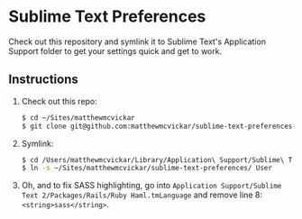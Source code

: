 # Sublime Text Preferences

Check out this repository and symlink it to Sublime Text's Application Support folder to get your settings quick and get to work.

## Instructions

1. Check out this repo:

    ```sh
    $ cd ~/Sites/matthewmcvickar
    $ git clone git@github.com:matthewmcvickar/sublime-text-preferences.git
    ```

1. Symlink:

    ```sh
    $ cd /Users/matthewmcvickar/Library/Application\ Support/Sublime\ Text\ 2/Packages
    $ ln -s ~/Sites/matthewmcvickar/sublime-text-preferences/ User
    ```

1. Oh, and to fix SASS highlighting, go into `Application Support/Sublime Text 2/Packages/Rails/Ruby Haml.tmLanguage` and remove line 8: `<string>sass</string>`.
